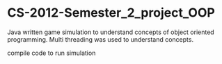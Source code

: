 # CS-2012-Semester_2_project_OOP
Java written game simulation to understand concepts of object oriented programming. Multi threading was used to understand concepts.

compile code to run simulation
